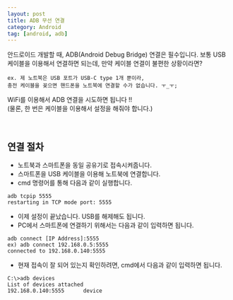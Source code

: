 ```yaml
---
layout: post
title: ADB 무선 연결
category: Android
tag: [android, adb]
---
```


안드로이드 개발할 때, ADB(Android Debug Bridge) 연결은 필수입니다.
보통 USB 케이블을 이용해서 연결하면 되는데, 만약 케이블 연결이 
불편한 상황이라면? 

~~~
ex. 제 노트북은 USB 포트가 USB-C type 1개 뿐이라, 
충전 케이블을 꽂으면 핸드폰을 노트북에 연결할 수가 없습니다. ㅜ_ㅜ;
~~~

WiFi를 이용해서 ADB 연결을 시도하면 됩니다 !!  
(물론, 한 번은 케이블을 이용해서 설정을 해줘야 합니다.)

<br>

## 연결 절차

* 노트북과 스마트폰을 동일 공유기로 접속시켜줍니다.
* 스마트폰을 USB 케이블을 이용해 노트북에 연결합니다.
* cmd 명령어를 통해 다음과 같이 실행합니다.

~~~
adb tcpip 5555
restarting in TCP mode port: 5555
~~~

* 이제 설정이 끝났습니다. USB를 해제해도 됩니다. 
* PC에서 스마트폰에 연결하기 위해서는 다음과 같이 입력하면 됩니다.

~~~
adb connect [IP Address]:5555
ex) adb connect 192.168.0.5:5555
connected to 192.168.0.140:5555
~~~

* 현재 접속이 잘 되어 있는지 확인하려면, cmd에서 다음과 같이 입력하면 됩니다.

~~~
C:\>adb devices
List of devices attached
192.168.0.140:5555      device
~~~